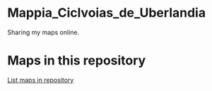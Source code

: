 
# Mappia_Ciclvoias_de_Uberlandia

 Sharing my maps online.

# Maps in this repository
[List maps in repository](https://maps.csr.ufmg.br/calculator/?lang=eng&map=&queryid=152&listRepository=Repository&storeurl=https://github.com/frankbarrosogeo/Mappia_Ciclvoias_de_Uberlandia/)